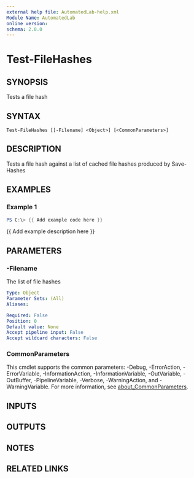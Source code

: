 ```yaml
---
external help file: AutomatedLab-help.xml
Module Name: AutomatedLab
online version:
schema: 2.0.0
---
```


# Test-FileHashes

## SYNOPSIS
Tests a file hash

## SYNTAX

```
Test-FileHashes [[-Filename] <Object>] [<CommonParameters>]
```

## DESCRIPTION
Tests a file hash against a list of cached file hashes produced by Save-Hashes

## EXAMPLES

### Example 1
```powershell
PS C:\> {{ Add example code here }}
```

{{ Add example description here }}

## PARAMETERS

### -Filename
The list of file hashes

```yaml
Type: Object
Parameter Sets: (All)
Aliases:

Required: False
Position: 0
Default value: None
Accept pipeline input: False
Accept wildcard characters: False
```

### CommonParameters
This cmdlet supports the common parameters: -Debug, -ErrorAction, -ErrorVariable, -InformationAction, -InformationVariable, -OutVariable, -OutBuffer, -PipelineVariable, -Verbose, -WarningAction, and -WarningVariable. For more information, see [about_CommonParameters](http://go.microsoft.com/fwlink/?LinkID=113216).

## INPUTS

## OUTPUTS

## NOTES

## RELATED LINKS
